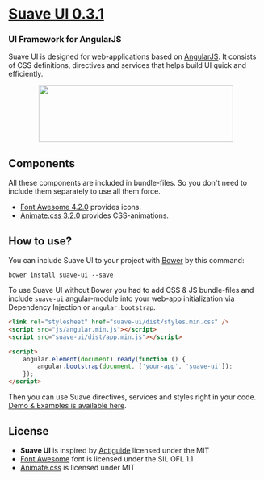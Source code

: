 # [Suave UI 0.3.1](http://uoziod.github.io/suave-ui)
### UI Framework for AngularJS

Suave UI is designed for web-applications based on [AngularJS](http://angularjs.org). It consists of CSS definitions, directives and services that helps build UI quick and efficiently.

<div align="center"><a href="http://uoziod.github.io/suave-ui"><img src="https://api.monosnap.com/image/download?id=HMjCJgaZ5celPSjGKTCFpBoO3b4DKw" width="385" height="113" /></a></div>


## Components

All these components are included in bundle-files. So you don't need to include them separately to use all them force.

- [Font Awesome 4.2.0](http://fontawesome.io/) provides icons.
- [Animate.css 3.2.0](http://daneden.github.io/animate.css/) provides CSS-animations. 


## How to use?

You can include Suave UI to your project with [Bower](http://bower.io) by this command:
```
bower install suave-ui --save
```

To use Suave UI without Bower you had to add CSS & JS bundle-files and include `suave-ui` angular-module into your web-app initialization via Dependency Injection or `angular.bootstrap`.

```html
<link rel="stylesheet" href="suave-ui/dist/styles.min.css" />
<script src="js/angular.min.js"></script>
<script src="suave-ui/dist/app.min.js"></script>

<script>
    angular.element(document).ready(function () {
        angular.bootstrap(document, ['your-app', 'suave-ui']);
    });
</script>
```

Then you can use Suave directives, services and styles right in your code. [Demo & Examples is available here](http://uoziod.github.io/suave-ui).


## License

- **Suave UI** is inspired by [Actiguide](https://github.com/tansky/actiguide) licensed under the MIT
- [Font Awesome](http://fontawesome.io/) font is licensed under the SIL OFL 1.1
- [Animate.css](http://daneden.github.io/animate.css/) is licensed under MIT
